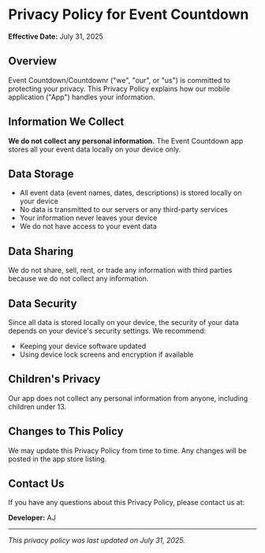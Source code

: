 # Privacy Policy for Event Countdown

**Effective Date:** July 31, 2025

## Overview
Event Countdown/Countdownr ("we", "our", or "us") is committed to protecting your privacy. This Privacy Policy explains how our mobile application ("App") handles your information.

## Information We Collect
**We do not collect any personal information.** The Event Countdown app stores all your event data locally on your device only.

## Data Storage
- All event data (event names, dates, descriptions) is stored locally on your device
- No data is transmitted to our servers or any third-party services
- Your information never leaves your device
- We do not have access to your event data

## Data Sharing
We do not share, sell, rent, or trade any information with third parties because we do not collect any information.

## Data Security
Since all data is stored locally on your device, the security of your data depends on your device's security settings. We recommend:
- Keeping your device software updated
- Using device lock screens and encryption if available

## Children's Privacy
Our app does not collect any personal information from anyone, including children under 13.

## Changes to This Policy
We may update this Privacy Policy from time to time. Any changes will be posted in the app store listing.

## Contact Us
If you have any questions about this Privacy Policy, please contact us at:

**Developer:** AJ

---

*This privacy policy was last updated on July 31, 2025.*

